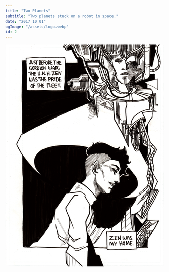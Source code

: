 ```yaml
---
title: "Two Planets"
subtitle: "Two planets stuck on a robot in space."
date: "2017 10 01"
ogImage: "/assets/logo.webp"
id: 2
---
```


![Panel2](../../../images/two_planets/prologue_pg01.png)